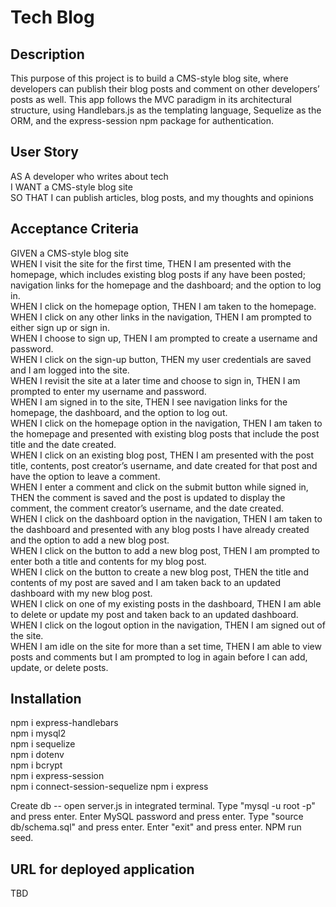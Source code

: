 # Tech Blog

## Description
This purpose of this project is to build a CMS-style blog site, where developers can publish their blog posts and comment on other developers’ posts as well. This app follows the MVC paradigm in its architectural structure, using Handlebars.js as the templating language, Sequelize as the ORM, and the express-session npm package for authentication.

## User Story
AS A developer who writes about tech  
I WANT a CMS-style blog site  
SO THAT I can publish articles, blog posts, and my thoughts and opinions

## Acceptance Criteria
GIVEN a CMS-style blog site  
WHEN I visit the site for the first time, THEN I am presented with the homepage, which includes existing blog posts if any have been posted; navigation links for the homepage and the dashboard; and the option to log in.  
WHEN I click on the homepage option, THEN I am taken to the homepage.  
WHEN I click on any other links in the navigation, THEN I am prompted to either sign up or sign in.  
WHEN I choose to sign up, THEN I am prompted to create a username and password.  
WHEN I click on the sign-up button, THEN my user credentials are saved and I am logged into the site.  
WHEN I revisit the site at a later time and choose to sign in, THEN I am prompted to enter my username and password.  
WHEN I am signed in to the site, THEN I see navigation links for the homepage, the dashboard, and the option to log out.  
WHEN I click on the homepage option in the navigation, THEN I am taken to the homepage and presented with existing blog posts that include the post title and the date created.  
WHEN I click on an existing blog post, THEN I am presented with the post title, contents, post creator’s username, and date created for that post and have the option to leave a comment.  
WHEN I enter a comment and click on the submit button while signed in, THEN the comment is saved and the post is updated to display the comment, the comment creator’s username, and the date created.  
WHEN I click on the dashboard option in the navigation, THEN I am taken to the dashboard and presented with any blog posts I have already created and the option to add a new blog post.  
WHEN I click on the button to add a new blog post, THEN I am prompted to enter both a title and contents for my blog post.  
WHEN I click on the button to create a new blog post, THEN the title and contents of my post are saved and I am taken back to an updated dashboard with my new blog post.  
WHEN I click on one of my existing posts in the dashboard, THEN I am able to delete or update my post and taken back to an updated dashboard.  
WHEN I click on the logout option in the navigation, THEN I am signed out of the site.  
WHEN I am idle on the site for more than a set time, THEN I am able to view posts and comments but I am prompted to log in again before I can add, update, or delete posts.

## Installation
npm i express-handlebars  
npm i mysql2  
npm i sequelize  
npm i dotenv  
npm i bcrypt  
npm i express-session  
npm i connect-session-sequelize
npm i express

Create db -- open server.js in integrated terminal. Type "mysql -u root -p" and press enter. Enter MySQL password and press enter. Type "source db/schema.sql" and press enter. Enter "exit" and press enter. NPM run seed.

## URL for deployed application
TBD